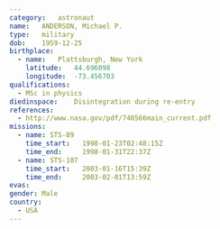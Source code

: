 ```yaml
---
category:	astronaut
name:	ANDERSON, Michael P.
type:	military
dob:	1959-12-25
birthplace:
  - name:	Plattsburgh, New York
    latitude:	44.696098
    longitude:	-73.456703
qualifications:
  - MSc in physics
diedinspace:	Disintegration during re-entry
references:
  - http://www.nasa.gov/pdf/740566main_current.pdf
missions:
  - name: STS-89
    time_start:   1998-01-23T02:48:15Z
    time_end:     1998-01-31T22:37Z
  - name: STS-107
    time_start:   2003-01-16T15:39Z
    time_end:     2003-02-01T13:59Z
evas:
gender:	Male
country:
  - USA
---
```

